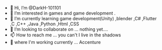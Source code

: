 - 👋 Hi, I’m @DarkH-101101
- 👀 I’m interested in games and game development .
- 🌱 I’m currently learning game development(Unity) ,blender ,C# ,Flutter ,C ,C++ ,Java ,Python ,Html ,CSS
- 💞️ I’m looking to collaborate on ... nothing yet....
- 📫 How to reach me ... you can't I live in the shadows
- 🏢 where I'm working currently ... Accenture

<!---
R-Harish-101101/R-Harish-101101 is a ✨ special ✨ repository because its `README.md` (this file) appears on your GitHub profile.
You can click the Preview link to take a look at your changes.
--->

